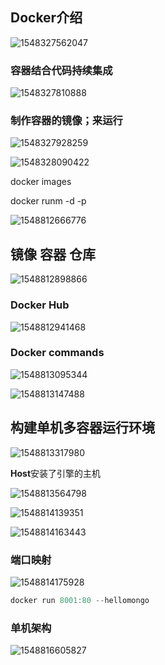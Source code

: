 ##  Docker介绍

![1548327562047](Docker01.assets/1548327562047.png)



### 容器结合代码持续集成



![1548327810888](Docker01.assets/1548327810888.png)



### 制作容器的镜像；来运行

![1548327928259](Docker01.assets/1548327928259.png)







![1548328090422](Docker01.assets/1548328090422.png)









docker images

docker runm -d -p   



 

![1548812666776](Docker01.assets/1548812666776.png)



 ##  镜像	容器	仓库



![1548812898866](Docker01.assets/1548812898866.png)



###  Docker Hub

![1548812941468](Docker01.assets/1548812941468.png)



### Docker commands

![1548813095344](Docker01.assets/1548813095344.png)



![1548813147488](Docker01.assets/1548813147488.png)



##  构建单机多容器运行环境



![1548813317980](Docker01.assets/1548813317980.png)



**Host**安装了引擎的主机



![1548813564798](Docker01.assets/1548813564798.png)







![1548814139351](Docker01.assets/1548814139351.png)



![1548814163443](Docker01.assets/1548814163443.png)



### 端口映射

 ![1548814175928](Docker01.assets/1548814175928.png)



```powershell
docker run 8001:80 --hellomongo
```



### 单机架构

![1548816605827](Docker01.assets/1548816605827.png)

